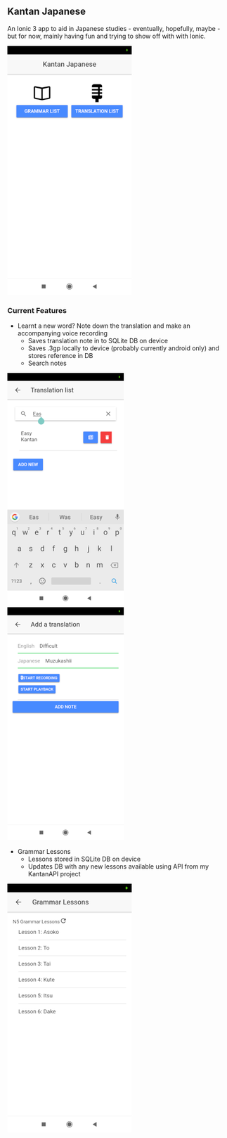 ## Kantan Japanese

An Ionic 3 app to aid in Japanese studies - eventually, hopefully, maybe - but for now, mainly having fun and trying to show off with with Ionic.

![Main menu screenshot](screenshots/kantan1.png)

### Current Features

- Learnt a new word? Note down the translation and make an accompanying voice recording
	- Saves translation note in to SQLite DB on device
	- Saves .3gp locally to device (probably currently android only) and stores reference in DB
	- Search notes

![List translation notes screenshot](screenshots/kantan2.png) ![Add translation note 2 screenshot](screenshots/kantan3.png)

- Grammar Lessons
	- Lessons stored in SQLite DB on device
	- Updates DB with any new lessons available using API from my KantanAPI project 

![Grammar lessons screenshot](screenshots/kantan4.png)
